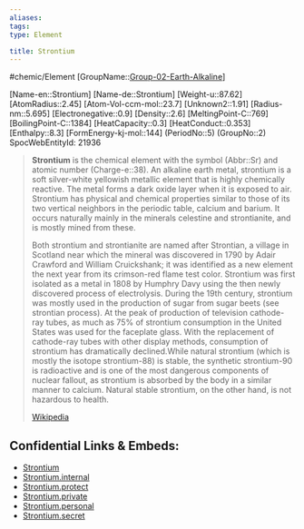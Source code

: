 ```yaml
---
aliases: 
tags: 
type: Element

title: Strontium
---
```

#chemic/Element 
[GroupName::[Group-02-Earth-Alkaline](chemic/Elements/Group-02-Earth-Alkaline.md)]

[Name-en::Strontium]
[Name-de::Strontium]
[Weight-u::87.62]
[AtomRadius::2.45]
[Atom-Vol-ccm-mol::23.7]
[Unknown2::1.91]
[Radius-nm::5.695]
[Electronegative::0.9]
[Density::2.6]
[MeltingPoint-C::769]
[BoilingPoint-C::1384]
[HeatCapacity::0.3]
[HeatConduct::0.353]
[Enthalpy::8.3]
[FormEnergy-kj-mol::144]
(PeriodNo::5)
(GroupNo::2)
SpocWebEntityId: 21936

> **Strontium** is the chemical element with the symbol (Abbr::Sr) and atomic number (Charge-e::38). An alkaline earth metal, strontium is a soft silver-white yellowish metallic element that is highly chemically reactive. The metal forms a dark oxide layer when it is exposed to air. Strontium has physical and chemical properties similar to those of its two vertical neighbors in the periodic table, calcium and barium. It occurs naturally mainly in the minerals celestine and strontianite, and is mostly mined from these.
>
> Both strontium and strontianite are named after Strontian, a village in Scotland near which the mineral was discovered in 1790 by Adair Crawford and William Cruickshank; it was identified as a new element the next year from its crimson-red flame test color. Strontium was first isolated as a metal in 1808 by Humphry Davy using the then newly discovered process of electrolysis. During the 19th century, strontium was mostly used in the production of sugar from sugar beets (see strontian process). At the peak of production of television cathode-ray tubes, as much as 75% of strontium consumption in the United States was used for the faceplate glass. With the replacement of cathode-ray tubes with other display methods, consumption of strontium has dramatically declined.While natural strontium (which is mostly the isotope strontium-88) is stable, the synthetic strontium-90 is radioactive and is one of the most dangerous components of nuclear fallout, as strontium is absorbed by the body in a similar manner to calcium. Natural stable strontium, on the other hand, is not hazardous to health.
>
> [Wikipedia](https://en.wikipedia.org/wiki/Strontium)

## Confidential Links & Embeds: 
- [Strontium](../../../../_public/chemic/Elements/Group-02-Earth-Alkaline/Strontium.md) 
- [Strontium.internal](../../../../_internal/chemic/Elements/Group-02-Earth-Alkaline/Strontium.internal.md) 
- [Strontium.protect](../../../../_protect/chemic/Elements/Group-02-Earth-Alkaline/Strontium.protect.md) 
- [Strontium.private](../../../../_private/chemic/Elements/Group-02-Earth-Alkaline/Strontium.private.md) 
- [Strontium.personal](../../../../_personal/chemic/Elements/Group-02-Earth-Alkaline/Strontium.personal.md) 
- [Strontium.secret](../../../../_secret/chemic/Elements/Group-02-Earth-Alkaline/Strontium.secret.md) 

